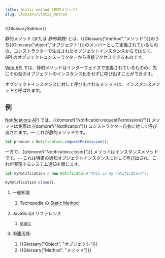 ```yaml
---
title: Static method (静的メソッド)
slug: Glossary/Static_method
---
```


{{GlossarySidebar}}

静的メソッド (または _静的関数_) とは、{{Glossary("method","メソッド")}}のうち{{Glossary("object","オブジェクト")}}のメンバーとして定義されているものの、コンストラクターで生成されたオブジェクトインスタンスからではなく、API のオブジェクトコンストラクターから直接アクセスできるものです。

[Web API](/ja/docs/Web/API) では、静的メソッドはインターフェイスで定義されているものの、先にその型のオブジェクトのインスタンス化をせずに呼び出すことができます。

オブジェクトインスタンスに対して呼び出されるメソッドは、*インスタンスメソッド*と呼ばれます。

## 例

[Notifications API](/ja/docs/Web/API/Notifications_API) では、{{domxref("Notification.requestPermission()")}} メソッドは実際は {{domxref("Notification")}} コンストラクター自身に対して呼び出されます。— これが静的メソッドです。

```js
let promise = Notification.requestPermission();
```

一方で、{{domxref("Notification.close()")}} メソッドはインスタンスメソッドです。— これは特定の通知オブジェクトインスタンスに対して呼び出され、これが表現するシステム通知を閉じます。

```js
let myNotification = new Notification("This is my notification");

myNotification.close();
```

1. 一般知識

   1. Techopedia の [Static Method](https://www.techopedia.com/definition/24034/static-method)

2. JavaScript リファレンス

   1. [static](/ja/docs/Web/JavaScript/Reference/Classes/static)

3. 関連用語:

   1. {{Glossary("Object", "オブジェクト")}}
   2. {{Glossary("Method", "メソッド")}}
